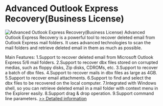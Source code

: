 # Advanced Outlook Express Recovery(Business License)
![Advanced Outlook Express Recovery(Business License)](https://mycommerce.akamaized.net/api/pimages/P206271/BIG/206271.GIF)
Advanced Outlook Express Recovery is a powerful tool to recover deleted email from Outlook Express mail folders. It uses advanced technologies to scan the mail folders and retrieve deleted email in them as much as possible.

Main Features:
1.Support to recover deleted email from Microsoft Outlook Express 5/6 mail folders.
2.Support to recover dbx files stored on corrupted medias, such as floppy disks, Zip disks, CDROMs, etc.
3.Support to recover a batch of dbx files.
4.Support to recover mails in dbx files as large as 4GB.
5.Support to recover email attachments.
6.Support to find and select the dbx files to be recovered on the local computer.
7.Integrated with Windows shell, so you can retrieve deleted email in a mail folder with context menu in the Explorer easily.
8.Support drag & drop operation.
9.Support command line parameters.
[>> Detailed information](https://secure.shareit.com/shareit/product.html?productid=206271&affiliateid=200057808)